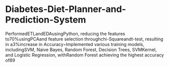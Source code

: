 # Diabetes-Diet-Planner-and-Prediction-System
PerformedETLandEDAusingPython, reducing the features to70%usingPCAand feature selection throughchi-Squareandt-test, resulting in a3%increase in Accuracy◦Implemented various training models, includingSVM, Naive Bayes, Random Forest, Decision Trees, SVMKernel, and Logistic Regression, withRandom Forest achieving the highest accuracy of89
